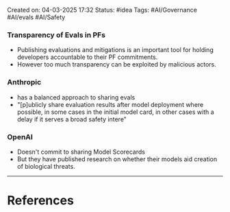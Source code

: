 Created on: 04-03-2025 17:32
Status: #idea
Tags: #AI/Governance #AI/evals #AI/Safety 
### Transparency of Evals in PFs
- Publishing evaluations and mitigations is an important tool for holding developers accountable to their PF commitments.
- However too much transparency can be exploited by malicious actors.
### Anthropic
- has a balanced approach to sharing evals
- "\[p]ublicly share evaluation results after model deployment where possible, in some cases in the initial model card, in other cases with a delay if it serves a broad safety intere"
### OpenAI
- Doesn't commit to sharing Model Scorecards
- But they have published research on whether their models aid creation of biological threats.



-----------------
# References